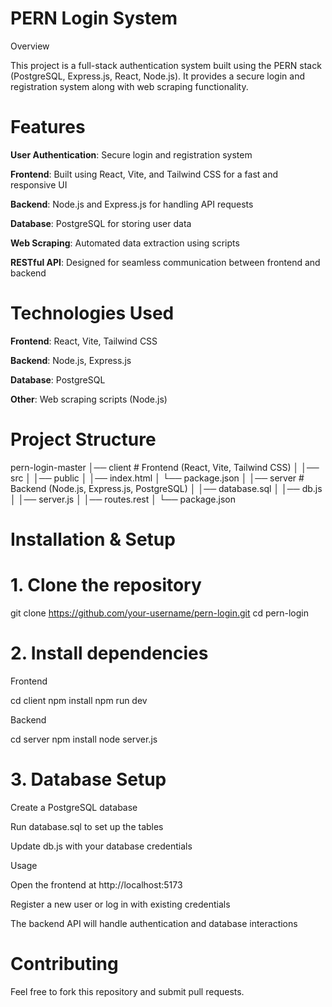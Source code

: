# PERN Login System

Overview

This project is a full-stack authentication system built using the PERN stack (PostgreSQL, Express.js, React, Node.js). It provides a secure login and registration system along with web scraping functionality.

# Features

**User Authentication**: Secure login and registration system

**Frontend**: Built using React, Vite, and Tailwind CSS for a fast and responsive UI

**Backend**: Node.js and Express.js for handling API requests

**Database**: PostgreSQL for storing user data

**Web Scraping**: Automated data extraction using scripts

**RESTful API**: Designed for seamless communication between frontend and backend

# Technologies Used

**Frontend**: React, Vite, Tailwind CSS

**Backend**: Node.js, Express.js

**Database**: PostgreSQL

**Other**: Web scraping scripts (Node.js)

# Project Structure

pern-login-master
│── client  # Frontend (React, Vite, Tailwind CSS)
│   │── src
│   │── public
│   │── index.html
│   └── package.json
│
│── server  # Backend (Node.js, Express.js, PostgreSQL)
│   │── database.sql
│   │── db.js
│   │── server.js
│   │── routes.rest
│   └── package.json

# Installation & Setup

# 1. Clone the repository

git clone https://github.com/your-username/pern-login.git
cd pern-login

# 2. Install dependencies

Frontend

cd client
npm install
npm run dev

Backend

cd server
npm install
node server.js

# 3. Database Setup

Create a PostgreSQL database

Run database.sql to set up the tables

Update db.js with your database credentials

Usage

Open the frontend at http://localhost:5173

Register a new user or log in with existing credentials

The backend API will handle authentication and database interactions

# Contributing

Feel free to fork this repository and submit pull requests.




